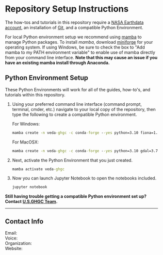 # Repository Setup Instructions

The how-tos and tutorials in this repository require a [NASA Earthdata account](https://urs.earthdata.nasa.gov/), an installation of [Git](https://git-scm.com/downloads), and a compatible Python Environment.

For local Python environment setup we recommend using [mamba](https://mamba.readthedocs.io/en/latest/) to manage Python packages. To install *mamba*, download [miniforge](https://github.com/conda-forge/miniforge) for your operating system.  If using Windows, be sure to check the box to "Add mamba to my PATH environment variable" to enable use of mamba directly from your command line interface. **Note that this may cause an issue if you have an existing mamba install through Anaconda.**  

## Python Environment Setup

These Python Environments will work for all of the guides, how-to's, and tutorials within this repository.

1. Using your preferred command line interface (command prompt, terminal, cmder, etc.) navigate to your local copy of the repository, then type the following to create a compatible Python environment.

    For Windows:

    ```cmd
    mamba create -n veda-ghgc -c conda-forge --yes python=3.10 fiona=1.8.22 gdal hvplot geoviews rioxarray rasterio jupyter geopandas earthaccess jupyter_bokeh h5py h5netcdf spectral scikit-image jupyterlab seaborn dask ray-default
    ```

    For MacOSX:

    ```cmd
    mamba create -n veda-ghgc -c conda-forge --yes python=3.10 gdal=3.7.2 hvplot geoviews rioxarray rasterio geopandas fiona=1.9.4 jupyter earthaccess jupyter_bokeh h5py h5netcdf spectral scikit-image seaborn jupyterlab dask ray-default ray-dashboard
    ```

2. Next, activate the Python Environment that you just created.

    ```cmd
    mamba activate veda-ghgc 
    ```

3. Now you can launch Jupyter Notebook to open the notebooks included.

    ```cmd
    jupyter notebook 
    ```

**Still having trouble getting a compatible Python environment set up? Contact [U.S.GHGC Team]().**  

---

## Contact Info  

Email:   
Voice:   
Organization:  
Website: 
